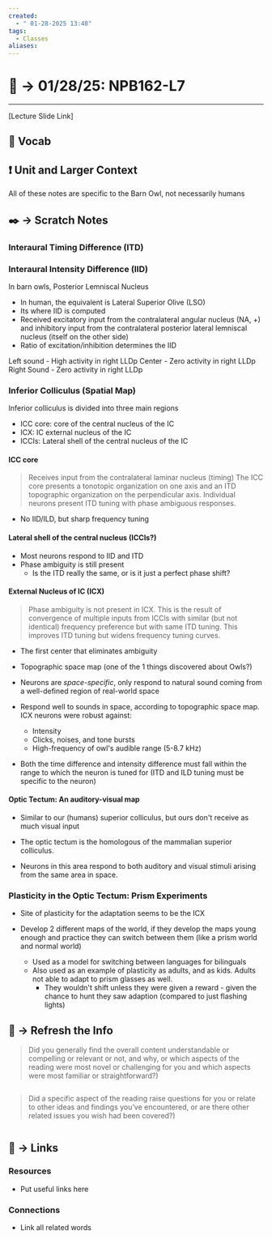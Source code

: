 ```yaml
---
created:
  - " 01-28-2025 13:48"
tags:
  - Classes
aliases:
---
```


# 📗 ->  01/28/25: NPB162-L7
---
[Lecture Slide Link]

## 🎤 Vocab




## ❗ Unit and Larger Context
All of these notes are specific to the Barn Owl, not necessarily humans



## ✒️ -> Scratch Notes

### Interaural Timing Difference (ITD)

### Interaural Intensity Difference (IID)
In barn owls, Posterior Lemniscal Nucleus
- In human, the equivalent is Lateral Superior Olive (LSO)
- Its where IID is computed
- Received excitatory input from the contralateral angular nucleus (NA, +) and inhibitory input from the contralateral posterior lateral lemniscal nucleus (itself on the other side)
- Ratio of excitation/inhibition determines the IID

Left sound - High activity in right LLDp
Center - Zero activity in right LLDp
Right Sound - Zero activity in right LLDp

### Inferior Colliculus (Spatial Map)
Inferior colliculus is divided into three main regions
- ICC core: core of the central nucleus of the IC
- ICX: IC external nucleus of the IC
- ICCIs: Lateral shell of the central nucleus of the IC

#### ICC core
> Receives input from the contralateral laminar nucleus (timing)
> The ICC core presents a tonotopic organization on one axis and an ITD topographic organization on the perpendicular axis.
> Individual neurons present ITD tuning with phase ambiguous responses.

- No IID/ILD, but sharp frequency tuning

#### Lateral shell of the central nucleus (ICCIs?)
- Most neurons respond to IID and ITD
- Phase ambiguity is still present
	- Is the ITD really the same, or is it just a perfect phase shift?
#### External Nucleus of IC (ICX)
> Phase ambiguity is not present in ICX. This is the result of convergence of multiple inputs from ICCls with similar (but not identical) frequency preference but with same ITD tuning. This improves ITD tuning but widens frequency tuning curves.
- The first center that eliminates ambiguity

- Topographic space map (one of the 1 things discovered about Owls?)
- Neurons are *space-specific*, only respond to natural sound coming from a well-defined region of real-world space

- Respond well to sounds in space, according to topographic space map. ICX neurons were robust against:
	- Intensity
	- Clicks, noises, and tone bursts
	- High-frequency of owl's audible range (5-8.7 kHz)

- Both the time difference and intensity difference must fall within the range to which the neuron is tuned for (ITD and ILD tuning must be specific to the neuron)

#### Optic Tectum: An auditory-visual map
- Similar to our (humans) superior colliculus, but ours don't receive as much visual input
  
- The optic tectum is the homologous of the mammalian superior colliculus.
- Neurons in this area respond to both auditory and visual stimuli arising from the same area in space.


### Plasticity in the Optic Tectum: Prism Experiments
- Site of plasticity for the adaptation seems to be the ICX

- Develop 2 different maps of the world, if they develop the maps young enough and practice they can switch between them (like a prism world and normal world)
	- Used as a model for switching between languages for bilinguals
	- Also used as an example of plasticity as adults, and as kids. Adults not able to adapt to prism glasses as well. 
		- They wouldn't shift unless they were given a reward - given the chance to hunt they saw adaption (compared to just flashing lights)



## 🧪 -> Refresh the Info
> Did you generally find the overall content understandable or compelling or relevant or not, and why, or which aspects of the reading were most novel or challenging for you and which aspects were most familiar or straightforward?)  
```

```

> Did a specific aspect of the reading raise questions for you or relate to other ideas and findings you’ve encountered, or are there other related issues you wish had been covered?)
```

```




## 🔗 -> Links
### Resources
- Put useful links here


### Connections
- Link all related words
